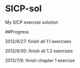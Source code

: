 SICP-sol
========

My SICP exercise solution

##Progress

2012/6/27: finish all 1.1 exercises

2012/6/30: finish all 1.2 exercises

2012/7/6: finish chapter 1 exercise
